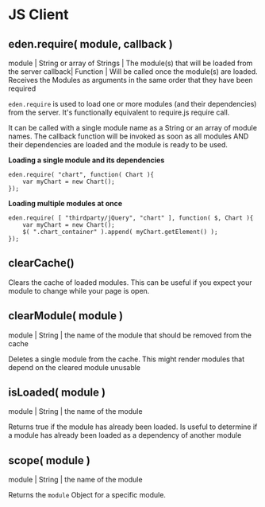 JS Client
===========================================================

eden.require( module, callback )
-----------------------------------------------------------
<args>
module	|	String or array of Strings	|	The module(s) that will be loaded from the server
callback|	Function					|	Will be called once the module(s) are loaded. Receives the Modules as arguments in the same order that they have been required
</args>

<code>eden.require</code> is used to load one or more modules (and their dependencies)
from the server. It's functionally equivalent to require.js require call.

It can be called with a single module name as a String or an array of module names. The callback function will be invoked as soon as all modules AND their dependencies are loaded and the module is ready to be used.

**Loading a single module and its dependencies**

	eden.require( "chart", function( Chart ){
		var myChart = new Chart();
	});

**Loading multiple modules at once**

	eden.require( [ "thirdparty/jQuery", "chart" ], function( $, Chart ){
		var myChart = new Chart();
		$( ".chart_container" ).append( myChart.getElement() );
	});

clearCache()
-----------------------------------------------------------
Clears the cache of loaded modules. This can be useful if you expect your module to change while your page is open.


clearModule( module )
-----------------------------------------------------------
<args>
module | String | the name of the module that should be removed from the cache
</args>

Deletes a single module from the cache. This might render modules that depend on the cleared module unusable

isLoaded( module )
-----------------------------------------------------------
<args>
module | String | the name of the module
</args>

Returns true if the module has already been loaded. Is useful to determine if a module has already been loaded as a dependency of another module


scope( module )
-----------------------------------------------------------
<args>
module | String | the name of the module
</args>

Returns the <code>module</code> Object for a specific module.